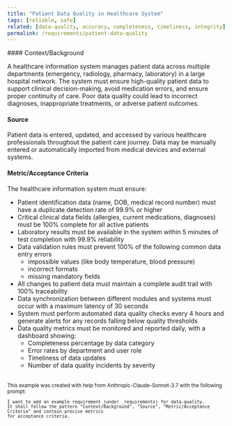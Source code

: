 ```yaml
---
title: "Patient Data Quality in Healthcare System"
tags: [reliable, safe]
related: [data-quality, accuracy, completeness, timeliness, integrity]
permalink: /requirements/patient-data-quality
---
```


<div class="quality-requirement" markdown="1">
#### Context/Background

A healthcare information system manages patient data across multiple departments (emergency, radiology, pharmacy, laboratory) in a large hospital network. 
The system must ensure high-quality patient data to support clinical decision-making, avoid medication errors, and ensure proper continuity of care. 
Poor data quality could lead to incorrect diagnoses, inappropriate treatments, or adverse patient outcomes.

#### Source

Patient data is entered, updated, and accessed by various healthcare professionals throughout the patient care journey. 
Data may be manually entered or automatically imported from medical devices and external systems.

#### Metric/Acceptance Criteria

The healthcare information system must ensure:

* Patient identification data (name, DOB, medical record number) must have a duplicate detection rate of 99.9% or higher
* Critical clinical data fields (allergies, current medications, diagnoses) must be 100% complete for all active patients
* Laboratory results must be available in the system within 5 minutes of test completion with 99.9% reliability
* Data validation rules must prevent 100% of the following common data entry errors 
  * impossible values (like body temperature, blood pressure) 
  * incorrect formats
  * missing mandatory fields
* All changes to patient data must maintain a complete audit trail with 100% traceability
* Data synchronization between different modules and systems must occur with a maximum latency of 30 seconds
* System must perform automated data quality checks every 4 hours and generate alerts for any records falling below quality thresholds
* Data quality metrics must be monitored and reported daily, with a dashboard showing:
  * Completeness percentage by data category
  * Error rates by department and user role
  * Timeliness of data updates
  * Number of data quality incidents by severity

</div><br>

<div markdown="1" style="font-size: smaller;">
This example was created with help from Anthropic-Claude-Sonnet-3.7 with the following prompt:

```
I want to add an example requirement (under _requirements) for data-quality. 
It shall follow the pattern "Context/Background", "Source", "Metric/Acceptance Criteria" and contain precise metrics 
for acceptance criteria.
```

</div>